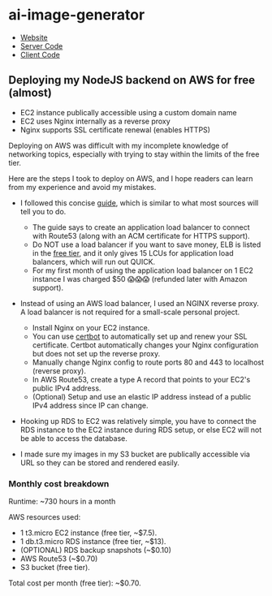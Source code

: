 # ai-image-generator

- [Website](https://hnca-ai-image-generator.netlify.app/)
- [Server Code](https://github.com/HoangNguyen-CA/ai-image-generator-server/)
- [Client Code](https://github.com/HoangNguyen-CA/ai-image-generator-client/) 

## Deploying my NodeJS backend on AWS for free (almost)

- EC2 instance publically accessible using a custom domain name
- EC2 uses Nginx internally as a reverse proxy
- Nginx supports SSL certificate renewal (enables HTTPS)

Deploying on AWS was difficult with my incomplete knowledge of networking topics, especially with trying to stay within the limits of the free tier. 

Here are the steps I took to deploy on AWS, and I hope readers can learn from my experience and avoid my mistakes.

- I followed this concise [guide](https://gist.github.com/clodal/f19fc9f57e9c419f523164a145777d69), which is similar to what most sources will tell you to do.
  - The guide says to create an application load balancer to connect with Route53 (along with an ACM certificate for HTTPS support).
  - Do NOT use a load balancer if you want to save money, ELB is listed in the [free tier](https://aws.amazon.com/free/), and it only gives 15 LCUs for application load balancers, which will run out QUICK.
  - For my first month of using the application load balancer on 1 EC2 instance I was charged $50 😱😱😱 (refunded later with Amazon support).
  
- Instead of using an AWS load balancer, I used an NGINX reverse proxy. A load balancer is not required for a small-scale personal project.
  - Install Nginx on your EC2 instance. 
  - You can use [certbot](https://certbot.eff.org/) to automatically set up and renew your SSL certificate. Certbot automatically changes your Nginx configuration but does not set up the reverse proxy.
  - Manually change Nginx config to route ports 80 and 443 to localhost (reverse proxy).
  - In AWS Route53, create a type A record that points to your EC2's public IPv4 address.
  - (Optional) Setup and use an elastic IP address instead of a public IPv4 address since IP can change.
  
- Hooking up RDS to EC2 was relatively simple, you have to connect the RDS instance to the EC2 instance during RDS setup, or else EC2 will not be able to access the database.

- I made sure my images in my S3 bucket are publically accessible via URL so they can be stored and rendered easily.
 
### Monthly cost breakdown

 Runtime: ~730 hours in a month 

 AWS resources used:
 - 1 t3.micro EC2 instance (free tier, ~$7.5).
 - 1 db.t3.micro	RDS instance (free tier, ~$13).
 - (OPTIONAL) RDS backup snapshots (~$0.10)
 - AWS Route53 (~$0.70)
 - S3 bucket (free tier).
 
 Total cost per month (free tier): ~$0.70.
 
